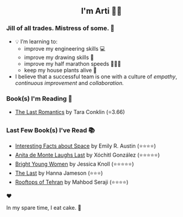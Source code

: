 <div align="center">
  
  ## I'm Arti 👋🏽
  
</div>
  
### Jill of all trades. Mistress of some. 👑

- 💡 I’m learning to:
  - improve my engineering skills 💻
  - improve my drawing skills 🎨
  - improve my half marathon speeds 🏃🏽‍♀️
  - keep my house plants alive 🌱
- I believe that a successful team is one with a culture of _empathy_, _continuous improvement_ and _collaboration._


### Book(s) I'm Reading 📖
<!-- GOODREADS-LIST:START -->
- [The Last Romantics](https://www.goodreads.com/review/show/7325392011?utm_medium=api&utm_source=rss) by Tara Conklin (⭐️3.66)
<!-- GOODREADS-LIST:END -->

### Last Few Book(s) I've Read 📚
<!-- GOODREADS-READ-LIST:START -->
- [Interesting Facts about Space](https://www.goodreads.com/review/show/6224650517?utm_medium=api&utm_source=rss) by Emily R. Austin (⭐⭐⭐⭐)
- [Anita de Monte Laughs Last](https://www.goodreads.com/review/show/7122995800?utm_medium=api&utm_source=rss) by Xóchitl González (⭐⭐⭐⭐⭐)
- [Bright Young Women](https://www.goodreads.com/review/show/6224635011?utm_medium=api&utm_source=rss) by Jessica Knoll (⭐⭐⭐⭐⭐)
- [The Last](https://www.goodreads.com/review/show/7056402898?utm_medium=api&utm_source=rss) by Hanna Jameson (⭐⭐⭐)
- [Rooftops of Tehran](https://www.goodreads.com/review/show/1213335601?utm_medium=api&utm_source=rss) by Mahbod Seraji (⭐⭐⭐⭐)
<!-- GOODREADS-READ-LIST:END -->
❤️

In my spare time, I eat cake. 🍰
